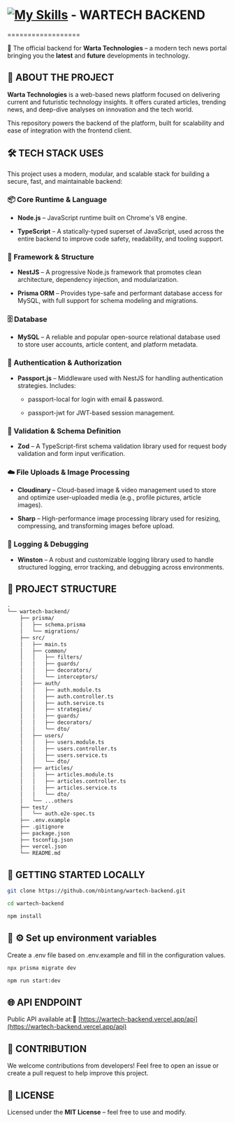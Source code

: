  # [![My Skills](https://skillicons.dev/icons?i=nest)](https://skillicons.dev) - WARTECH BACKEND
==================

🔧 The official backend for **Warta Technologies** – a modern tech news portal bringing you the **latest** and **future** developments in technology.

🧠 ABOUT THE PROJECT
--------------------

**Warta Technologies** is a web-based news platform focused on delivering current and futuristic technology insights. It offers curated articles, trending news, and deep-dive analyses on innovation and the tech world.

This repository powers the backend of the platform, built for scalability and ease of integration with the frontend client.

🛠️ TECH STACK USES
-------------------

This project uses a modern, modular, and scalable stack for building a secure, fast, and maintainable backend:

### 📦 Core Runtime & Language

*   **Node.js** – JavaScript runtime built on Chrome's V8 engine.
    
*   **TypeScript** – A statically-typed superset of JavaScript, used across the entire backend to improve code safety, readability, and tooling support.
    

### 🧱 Framework & Structure

*   **NestJS** – A progressive Node.js framework that promotes clean architecture, dependency injection, and modularization.
    
*   **Prisma ORM** – Provides type-safe and performant database access for MySQL, with full support for schema modeling and migrations.
    

### 🗄️ Database

*   **MySQL** – A reliable and popular open-source relational database used to store user accounts, article content, and platform metadata.
    

### 🔐 Authentication & Authorization

*   **Passport.js** – Middleware used with NestJS for handling authentication strategies. Includes:
    
    *   passport-local for login with email & password.
        
    *   passport-jwt for JWT-based session management.
        

### 🧾 Validation & Schema Definition

*   **Zod** – A TypeScript-first schema validation library used for request body validation and form input verification.
    

### ☁️ File Uploads & Image Processing

*   **Cloudinary** – Cloud-based image & video management used to store and optimize user-uploaded media (e.g., profile pictures, article images).
    
*   **Sharp** – High-performance image processing library used for resizing, compressing, and transforming images before upload.
    

### 🧪 Logging & Debugging

*   **Winston** – A robust and customizable logging library used to handle structured logging, error tracking, and debugging across environments.
    
📁 PROJECT STRUCTURE
--------------------
```md
.
└── wartech-backend/
    ├── prisma/
    │   ├── schema.prisma
    │   └── migrations/
    ├── src/
    │   ├── main.ts
    │   ├── common/
    │   │   ├── filters/
    │   │   ├── guards/
    │   │   ├── decorators/
    │   │   └── interceptors/
    │   ├── auth/
    │   │   ├── auth.module.ts
    │   │   ├── auth.controller.ts
    │   │   ├── auth.service.ts
    │   │   ├── strategies/
    │   │   ├── guards/
    │   │   ├── decorators/
    │   │   └── dto/
    │   ├── users/
    │   │   ├── users.module.ts
    │   │   ├── users.controller.ts
    │   │   ├── users.service.ts
    │   │   └── dto/
    │   ├── articles/
    │   │   ├── articles.module.ts
    │   │   ├── articles.controller.ts
    │   │   ├── articles.service.ts
    │   │   └── dto/
    │   └── ...others
    ├── test/
    │   └── auth.e2e-spec.ts
    ├── .env.example
    ├── .gitignore
    ├── package.json
    ├── tsconfig.json
    ├── vercel.json
    └── README.md
```

🔧 GETTING STARTED LOCALLY
--------------------------
```bash
git clone https://github.com/nbintang/wartech-backend.git
```
```bash
cd wartech-backend
```
```bash
npm install
```

🔧 ⚙️ Set up environment variables
--------------------------
Create a .env file based on .env.example and fill in the configuration values.
```bash
npx prisma migrate dev
```
```bash
npm run start:dev
```

🌐 API ENDPOINT
---------------

Public API available at:🔗 [https://wartech-backend.vercel.app/api](https://wartech-backend.vercel.app/api)

🤝 CONTRIBUTION
---------------

We welcome contributions from developers! Feel free to open an issue or create a pull request to help improve this project.

📄 LICENSE
----------

Licensed under the **MIT License** – feel free to use and modify.
